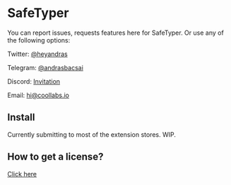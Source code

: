 # SafeTyper
You can report issues, requests features here for SafeTyper.
Or use any of the following options:

Twitter: [@heyandras](https://twitter.com/heyandras)

Telegram: [@andrasbacsai](https://t.me/andrasbacsai)

Discord: [Invitation](https://coollabs.io/discord)

Email: hi@coollabs.io

## Install

Currently submitting to most of the extension stores. WIP.

## How to get a license?

[Click here](https://coollabs.lemonsqueezy.com/checkout?cart=d275fa38-61a0-49dc-8c17-0c465de754ca)
